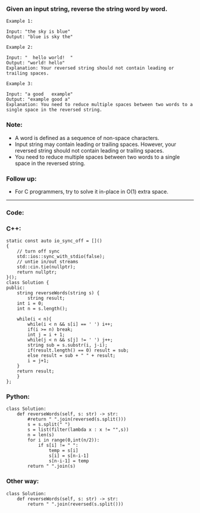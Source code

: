 ### Given an input string, reverse the string word by word.

```
Example 1:

Input: "the sky is blue"
Output: "blue is sky the"
```
```
Example 2:

Input: "  hello world!  "
Output: "world! hello"
Explanation: Your reversed string should not contain leading or trailing spaces.
```
```
Example 3:

Input: "a good   example"
Output: "example good a"
Explanation: You need to reduce multiple spaces between two words to a single space in the reversed string.
```

### Note:

- A word is defined as a sequence of non-space characters.
- Input string may contain leading or trailing spaces. However, your reversed string should not contain leading or trailing spaces.
- You need to reduce multiple spaces between two words to a single space in the reversed string.
 
### Follow up:

- For C programmers, try to solve it in-place in O(1) extra space.

---

### Code:

### C++:

```
static const auto io_sync_off = []()
{
    // turn off sync
    std::ios::sync_with_stdio(false);
    // untie in/out streams
    std::cin.tie(nullptr);
    return nullptr;
}();
class Solution {
public:
    string reverseWords(string s) {
        string result;
    int i = 0;
    int n = s.length();

    while(i < n){
        while(i < n && s[i] == ' ') i++;
        if(i >= n) break;
        int j = i + 1;
        while(j < n && s[j] != ' ') j++;
        string sub = s.substr(i, j-i);
        if(result.length() == 0) result = sub;
        else result = sub + " " + result;
        i = j+1;
    }
    return result;
    }
};
```

### Python:

```
class Solution:
    def reverseWords(self, s: str) -> str:
        #return " ".join(reversed(s.split()))
        s = s.split(" ")
        s = list(filter(lambda x : x != "",s))
        n = len(s)
        for i in range(0,int(n/2)):
            if s[i] != " ":
                temp = s[i]
                s[i] = s[n-i-1]
                s[n-i-1] = temp
        return " ".join(s)
```

### Other way:

```
class Solution:
    def reverseWords(self, s: str) -> str:
        return " ".join(reversed(s.split()))
```

